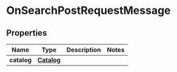 

# OnSearchPostRequestMessage


## Properties

| Name | Type | Description | Notes |
|------------ | ------------- | ------------- | -------------|
|**catalog** | [**Catalog**](Catalog.md) |  |  |



